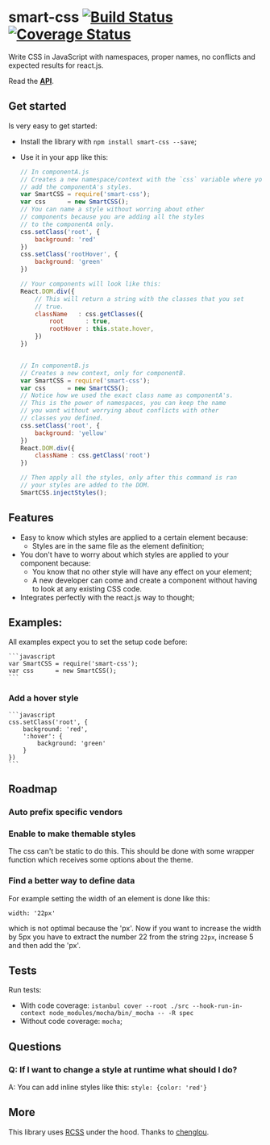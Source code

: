 # smart-css [![Build Status](https://travis-ci.org/hackhat/smart-css.svg?branch=dev)](https://travis-ci.org/hackhat/smart-css) [![Coverage Status](https://coveralls.io/repos/hackhat/smart-css/badge.svg)](https://coveralls.io/r/hackhat/smart-css)

Write CSS in JavaScript with namespaces, proper names, no conflicts and expected results for react.js. 

Read the **[API](https://rawgit.com/hackhat/smart-css/v0.0.6/docs/jsduck/index.html)**.



## Get started

Is very easy to get started:

 - Install the library with `npm install smart-css --save`;
 - Use it in your app like this:

    ```javascript
    // In componentA.js
    // Creates a new namespace/context with the `css` variable where you 
    // add the componentA's styles.
    var SmartCSS = require('smart-css');
    var css      = new SmartCSS();
    // You can name a style without worring about other
    // components because you are adding all the styles
    // to the componentA only.
    css.setClass('root', {
        background: 'red'
    })
    css.setClass('rootHover', {
        background: 'green'
    })

    // Your components will look like this:
    React.DOM.div({
        // This will return a string with the classes that you set
        // true.
        className   : css.getClasses({
            root      : true,
            rootHover : this.state.hover,
        })
    })


    // In componentB.js
    // Creates a new context, only for componentB.
    var SmartCSS = require('smart-css');
    var css      = new SmartCSS();
    // Notice how we used the exact class name as componentA's.
    // This is the power of namespaces, you can keep the name
    // you want without worrying about conflicts with other
    // classes you defined.
    css.setClass('root', {
        background: 'yellow'
    })
    React.DOM.div({
        className : css.getClass('root')
    })

    // Then apply all the styles, only after this command is ran
    // your styles are added to the DOM.
    SmartCSS.injectStyles();
    ```



## Features

 - Easy to know which styles are applied to a certain element because:
   - Styles are in the same file as the element definition;
 - You don't have to worry about which styles are applied to your component because:
   - You know that no other style will have any effect on your element;
   - A new developer can come and create a component without having to look at any
     existing CSS code.
 - Integrates perfectly with the react.js way to thought;



## Examples:

All examples expect you to set the setup code before:

    ```javascript
    var SmartCSS = require('smart-css');
    var css      = new SmartCSS();
    ```


### Add a hover style

    ```javascript
    css.setClass('root', {
        background: 'red',
        ':hover': {
            background: 'green'
        }
    })
    ```



## Roadmap

### Auto prefix specific vendors

### Enable to make themable styles

The css can't be static to do this. This should be done with some wrapper function which
receives some options about the theme.

### Find a better way to define data

For example setting the width of an element is done like this:

    width: '22px'

which is not optimal because the 'px'. Now if you want to increase the width by 5px you have to extract the number 22 from the string `22px`, increase 5 and then add the 'px'.


## Tests

Run tests:

 - With code coverage: `istanbul cover --root ./src --hook-run-in-context node_modules/mocha/bin/_mocha -- -R spec`
 - Without code coverage: `mocha`;


## Questions


### Q: If I want to change a style at runtime what should I do?

A: You can add inline styles like this: `style: {color: 'red'}` 


## More

This library uses [RCSS](https://github.com/chenglou/RCSS) under the hood. Thanks to [chenglou](https://github.com/chenglou).

